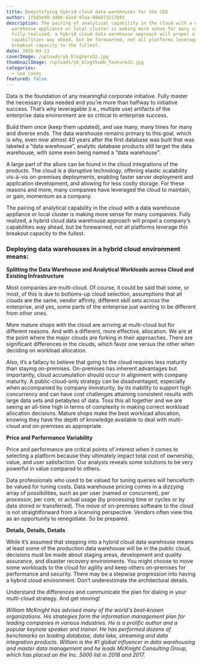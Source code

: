 ```yaml
---
title: Demystifying hybrid cloud data warehouses for the CDO
author: 1f5d5e99-3d0b-42ed-97aa-986473217b93
description: The pairing of analytical capability in the cloud with a data
  warehouse appliance or local cluster is making more sense for many companies.
  Fully realized, a hybrid cloud data warehouse approach will propel a company’s
  capabilities way ahead, but be forewarned, not all platforms leverage this
  breakout capacity to the fullest.
date: 2020-04-13
coverImage: /uploads/yb_bloghero32.jpg
thumbnailImage: /uploads/yb_blogthumb_feature32.jpg
categories:
  - use cases
featured: false
---
```

Data is the foundation of any meaningful corporate initiative. Fully master the necessary data needed and you’re more than halfway to initiative success. That’s why leveragable (i.e., multiple use) artifacts of the enterprise data environment are so critical to enterprise success.  

Build them once (keep them updated), and use many, many times for many and diverse ends. The data warehouse remains primary to this goal, which is why, even now almost 40 years after the first database was built that was labeled a “data warehouse”, analytic database products still target the data warehouse, with some even being named a “data warehouse”.  

A large part of the allure can be found in the cloud integrations of the products. The cloud is a disruptive technology, offering elastic scalability vis-à-vis on-premises deployments, enabling faster server deployment and application development, and allowing for less costly storage. For these reasons and more, many companies have leveraged the cloud to maintain, or gain, momentum as a company.  

The pairing of analytical capability in the cloud with a data warehouse appliance or local cluster is making more sense for many companies. Fully realized, a hybrid cloud data warehouse approach will propel a company’s capabilities way ahead, but be forewarned, not all platforms leverage this breakout capacity to the fullest.  

### Deploying data warehouses in a hybrid cloud environment means:

**Splitting the Data Warehouse and Analytical Workloads across Cloud and Existing Infrastructure**  

Most companies are multi-cloud. Of course, it could be said that some, or most, of this is due to bottoms-up cloud selection, assumptions that all clouds are the same, vendor affinity, different skill sets across the enterprise, and yes, some parts of the enterprise just wanting to be different from other ones.  

More mature shops with the cloud are arriving at multi-cloud but for different reasons. And with a different, more effective, allocation. We are at the point where the major clouds are forking in their approaches. There are significant differences in the clouds, which favor one versus the other when deciding on workload allocation.  

Also, it’s a fallacy to believe that going to the cloud requires less maturity than staying on-premises. On-premises has inherent advantages but importantly, cloud accumulation should occur in alignment with company maturity. 
A public-cloud-only strategy can be disadvantaged, especially when accompanied by company immaturity, by its inability to support high concurrency and can have cost challenges attaining consistent results with large data sets and petabytes of data. Toss this all together and we are seeing an all-time high in terms of complexity in making correct workload allocation decisions. Mature shops make the best workload allocation, knowing they have the depth of knowledge available to deal with multi-cloud and on-premises as appropriate.

**Price and Performance Variability**  

Price and performance are critical points of interest when it comes to selecting a platform because they ultimately impact total cost of ownership, value, and user satisfaction. Our analysis reveals some solutions to be very powerful in value compared to others.

Data professionals who used to be valued for tuning queries will henceforth be valued for tuning costs. Data warehouse pricing comes in a dizzying array of possibilities, such as per user (named or concurrent), per processor, per core, or actual usage (by processing time or cycles or by data stored or transferred). The move of on-premises software to the cloud is not straightforward from a licensing perspective. Vendors often view this as an opportunity to renegotiate. So be prepared.  

**Details, Details, Details**  

While it’s assumed that stepping into a hybrid cloud data warehouse means at least some of the production data warehouse will be in the public cloud, decisions must be made about staging areas, development and quality assurance, and disaster recovery environments. You might choose to move some workloads to the cloud for agility and keep others on-premises for performance and security. There may be a stepwise progression into having a hybrid cloud environment. Don’t underestimate the architectural details.

Understand the differences and communicate the plan for dialing in your multi-cloud strategy. And get moving!

*William McKnight has advised many of the world's best-known organizations. His strategies form the information management plan for leading companies in various industries. He is a prolific author and a popular keynote speaker and trainer. He has performed dozens of benchmarks on leading database, data lake, streaming and data integration products. William is the #1 global influencer in data warehousing and master data management and he leads McKnight Consulting Group, which has placed on the Inc. 5000 list in 2018 and 2017.*